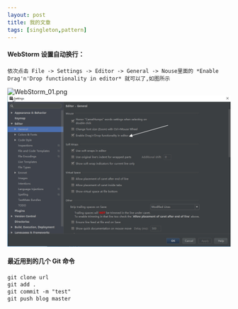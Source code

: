 ```yaml
---
layout: post
title: 我的文章
tags: [singleton,pattern]
---
```


#### WebStorm 设置自动换行：
    依次点击 File -> Settings -> Editor -> General -> Nouse里面的 *Enable Drag'n'Drop functionality in editor* 就可以了,如图所示
![WebStorm_01.png](https://acacool.github.io/images/2016/WebStorm_02.png)
![WebStorm_02.png](images/2016/WebStorm_02.png)


#### 最近用到的几个 Git 命令
    git clone url
    git add .
    git commit -m "test"
    git push blog master